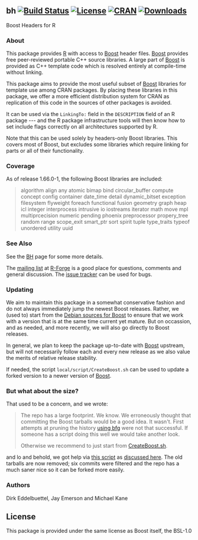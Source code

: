 ## bh [![Build Status](https://travis-ci.org/eddelbuettel/bh.svg)](https://travis-ci.org/eddelbuettel/bh) [![License](https://img.shields.io/badge/license-BSL--1.0-brightgreen.svg?style=flat)](http://www.boost.org/users/license.html) [![CRAN](http://www.r-pkg.org/badges/version/BH)](https://cran.r-project.org/package=BH) [![Downloads](http://cranlogs.r-pkg.org/badges/BH?color=brightgreen)](http://www.r-pkg.org/pkg/BH)

Boost Headers for R

### About

This package provides [R](https://www.r-project.org) with access to
[Boost](http://www.boost.org/) header files.  [Boost](http://www.boost.org/)
provides free peer-reviewed portable C++ source libraries.  A large part of
[Boost](http://www.boost.org/) is provided as C++ template code which is
resolved entirely at compile-time without linking.  

This package aims to provide the most useful subset of
[Boost](http://www.boost.org/) libraries for template use among CRAN
packages. By placing these libraries in this package, we offer a more
efficient distribution system for CRAN as replication of this code in the
sources of other packages is avoided.

It can be used via the `LinkingTo:` field in the `DESCRIPTION` field of an R
package --- and the R package infrastructure tools will then know how to set
include flags correctly on all architectures supported by R.

Note that this can be used solely by headers-only Boost libraries. This
covers most of Boost, but excludes some libraries which require linking for
parts or all of their functionality. 

### Coverage

As of release 1.66.0-1, the following Boost libraries are included:

> algorithm align any atomic bimap bind circular_buffer compute concept
> config container date_time detail dynamic_bitset exception filesystem
> flyweight foreach functional fusion geometry graph heap icl integer
> interprocess intrusive io iostreams iterator math move mpl multiprcecision
> numeric pending phoenix preprocessor propery_tree random range scope_exit
> smart_ptr sort spirit tuple type_traits typeof unordered utility uuid

### See Also

See the [BH](http://dirk.eddelbuettel.com/code/bh.html) page for some more details.

The [mailing list](http://lists.r-forge.r-project.org/cgi-bin/mailman/listinfo/boostheaders-devel)
at [R-Forge](http://www.r-forge.r-project.org) is a good place for questions,
comments and general discussion. The [issue tracker](https://github.com/eddelbuettel/bh/issues)
can be used for bugs.

### Updating

We aim to maintain this package in a somewhat conservative fashion and do not always
immediately jump the newest Boost releases.  Rather, we (used to) start from the
[Debian sources for Boost](https://packages.debian.org/sid/libboost-all-dev)
to ensure that we work with a version that is at the same time current yet
mature.  But on occassion, and as needed, and more recently, we will also go
directly to Boost releases. 

In general, we plan to keep the package up-to-date with [Boost](http://www.boost.org/)
upstream, but will not necessarily follow each and every new release as we
also value the merits of relative release stability. 

If needed, the script `local/script/CreateBoost.sh` can be used to update a forked
version to a newer version of [Boost](http://www.boost.org/).

### But what about the size?

That used to be a concern, and we wrote:

> The repo has a large footprint. We know. We erroneously thought that committing 
> the Boost tarballs would be a good idea. It wasn't. First attempts at pruning 
> the history [using bfg](https://rtyley.github.io/bfg-repo-cleaner/) were not that
> successful.  If someone has a script doing this well we would take another
> look.
> 
> Otherwise we recommend to just start from
> [CreateBoost.sh](https://github.com/eddelbuettel/bh/blob/master/local/scripts/CreateBoost.sh). 

and lo and behold, we got help via
[this script](https://github.com/eddelbuettel/bh/blob/master/local/scripts/git-remove.sh) as
[discussed here](https://github.com/eddelbuettel/bh/issues/34).  The old tarballs are now removed;
six commits were filtered and the repo has a much saner nice so it can be forked more easily.

### Authors

Dirk Eddelbuettel, Jay Emerson and Michael Kane

## License

This package is provided under the same license as Boost itself, the BSL-1.0
